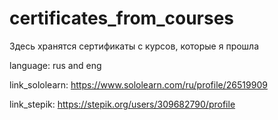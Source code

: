 # certificates_from_courses
Здесь хранятся сертификаты с курсов, которые я прошла  

language: rus and eng

link_sololearn: https://www.sololearn.com/ru/profile/26519909

link_stepik: https://stepik.org/users/309682790/profile
